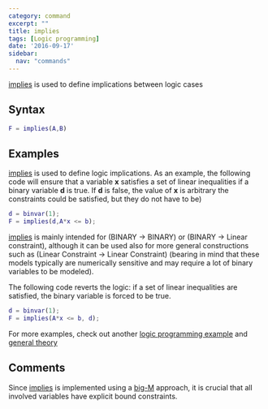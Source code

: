 ```yaml
---
category: command
excerpt: ""
title: implies
tags: [Logic programming]
date: '2016-09-17'
sidebar:
  nav: "commands"
---
```


[implies](/command/implies) is used to define implications between logic cases

## Syntax

````matlab
F = implies(A,B)
````

## Examples

[implies](/command/implies) is used to define logic implications. As an example, the following code will ensure that a variable **x** satisfies a set of linear inequalities if a binary variable **d** is true. If **d** is false, the value of **x** is arbitrary the constraints could be satisfied, but they do not have to be)

````matlab
d = binvar(1);
F = implies(d,A*x <= b);
````

[implies](/command/implies) is mainly intended for (BINARY -> BINARY) or (BINARY -> Linear constraint), although it can be used also for more general constructions such as (Linear Constraint -> Linear Constraint) (bearing in mind that these models typically are numerically sensitive and may require a lot of binary variables to be modeled).

The following code reverts the logic: if a set of linear inequalities are satisfied, the binary variable is forced to be true.

````matlab
d = binvar(1);
F = implies(A*x <= b, d);
````

For more examples, check out another [logic programming example](/modellingif) and [general theory](/tutorial/logicprogramming)

## Comments
Since [implies](/command/implies) is implemented using a [big-M](/tutorial/bigmandconvexhulls) approach, it is crucial that all involved variables have explicit bound constraints.

